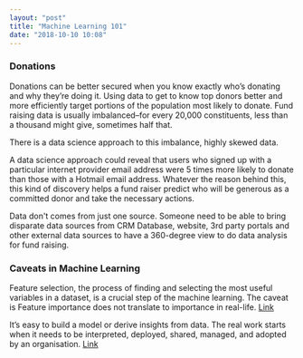 ```yaml
---
layout: "post"
title: "Machine Learning 101"
date: "2018-10-10 10:08"
---
```




### Donations

Donations can be better secured when you know exactly who’s donating and why they’re doing it. Using data to get to know top donors better and more efficiently target portions of the population most likely to donate. Fund raising data is usually imbalanced–for every 20,000 constituents, less than a thousand might give, sometimes half that.

There is a data science approach to this imbalance, highly skewed data.

A data science approach could reveal that users who signed up with a particular internet provider email address were 5 times more likely to donate than those with a Hotmail email address. Whatever the reason behind this, this kind of discovery helps a fund raiser predict who will be generous as a committed donor and take the necessary actions.

Data don't comes from just one source. Someone need to be able to bring disparate data sources from CRM Database, website, 3rd party portals and other external data sources to have a 360-degree view to do data analysis for fund raising.



### Caveats in Machine Learning 

Feature selection, the process of finding and selecting the most useful variables in a dataset, is a crucial step of the machine learning. The caveat is Feature importance does not translate to importance in real-life.
[Link](https://hackernoon.com/why-feature-weights-in-a-machine-learning-model-are-meaningless-b0cd22a4c159)

It’s easy to build a model or derive insights from data. The real work starts when it needs to be interpreted, deployed, shared, managed, and adopted by an organisation.  [Link](https://blogs.sas.com/content/hiddeninsights/2018/08/02/dutch-data-science-part-7/)
